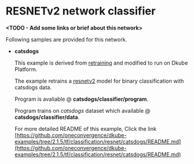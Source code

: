 # RESNETv2 network classifier
**<TODO - Add some links or brief about this network>**

Following samples are provided for this network.
- **catsdogs**

    This example is derived from [retraining](https://www.tensorflow.org/hub/tutorials/image_retraining) and modified to run on Dkube Platform.

    The example retrains a [resnetv2](https://tfhub.dev/google/imagenet/resnet_v2_50/feature_vector/1) model for binary classification with catsdogs data.

    Program is avaliable @ **catsdogs/classifier/program**.

    Program trains on *catsdogs* dataset which available @ **catsdogs/classifier/data**.

    For more detailed README of this example, Click the link [https://github.com/oneconvergence/dkube-examples/tree/2.1.5/tf/classification/resnet/catsdogs/README.md](https://github.com/oneconvergence/dkube-examples/tree/2.1.5/tf/classification/resnet/catsdogs/README.md)

